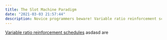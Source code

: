 ```yaml
---
title: The Slot Machine Paradigm
date: "2021-03-03 21:57:44"
description: Novice programmers beware! Variable ratio reinforcement schedules can damage your development!
---
```


[Variable ratio reinforcement schedules](https://www.simplypsychology.org/schedules-of-reinforcement.html#:~:text=A%20variable%20ratio%20schedule%20is,one%20needed%20to%20receive%20reinforcement) asdasd
are
